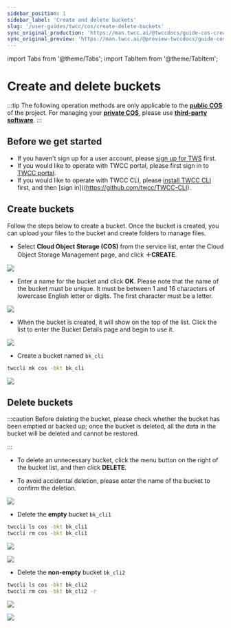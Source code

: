 ```yaml
---
sidebar_position: 1
sidebar_label: 'Create and delete buckets'
slug: '/user-guides/twcc/cos/create-delete-buckets'
sync_original_production: 'https://man.twcc.ai/@twccdocs/guide-cos-create-delete-bucket-zh' 
sync_original_preview: 'https://man.twcc.ai/@preview-twccdocs/guide-cos-create-delete-bucket-zh'
---
```


import Tabs from '@theme/Tabs';
import TabItem from '@theme/TabItem';

# Create and delete buckets

:::tip
The following operation methods are only applicable to the [<ins>**public COS**<i class="fa fa-question-circle fa-question-circle-for-service" aria-hidden="true"></i></ins>](/docs/user-guides/twcc/cos/overview) of the project. For managing your [<ins>**private COS**<i class="fa fa-question-circle fa-question-circle-for-service" aria-hidden="true"></i></ins>](/docs/user-guides/twcc/cos/overview), please use [<ins>**third-party software**</ins>](/docs/user-guides/twcc/cos/connection-info).
:::



## Before we get started

- If you haven't sign up for a user account, please [sign up for TWS](/user-guides/tws-member-center/manage-member-accounts/sign-up-for-tws.md) first.
- If you would like to operate with TWCC portal, please first sign in to [TWCC portal](https://tws.twcc.ai/).
- If you would like to operate with TWCC CLI, please [install TWCC CLI](https://github.com/twcc/TWCC-CLI) first, and then [sign in]((https://github.com/twcc/TWCC-CLI).



## Create buckets

Follow the steps below to create a bucket. Once the bucket is created, you can upload your files to the bucket and create folders to manage files.

<Tabs>
  <TabItem value="TWCC Portal" label="TWCC Portal" default>
    


* Select **Cloud Object Storage (COS)** from the service list, enter the Cloud Object Storage Management page, and click **＋CREATE**.



![](https://cos.twcc.ai/SYS-MANUAL/uploads/upload_7276085361277d851d4d1b6122b938e2.png)




* Enter a name for the bucket and click **OK**. Please note that the name of the bucket must be unique. It must be between 1 and 16 characters of lowercase English letter or digits. The first character must be a letter.

![](https://cos.twcc.ai/SYS-MANUAL/uploads/upload_242ab6c2f636e6c895c262889cbff173.png)



* When the bucket is created, it will show on the top of the list. Click the list to enter the Bucket Details page and begin to use it.

![](https://cos.twcc.ai/SYS-MANUAL/uploads/upload_816d9e09bb9d062f7908162f02386fef.png)



  </TabItem>
  <TabItem value="TWCC CLI" label="TWCC CLI">
    

- Create a bucket named `bk_cli`


```bash
twccli mk cos -bkt bk_cli
```
![](https://cos.twcc.ai/SYS-MANUAL/uploads/upload_fc30b6409e2372886223660e2aefd2da.png)

  </TabItem>
</Tabs>

## Delete buckets

:::caution
Before deleting the bucket, please check whether the bucket has been emptied or backed up; once the bucket is deleted, all the data in the bucket will be deleted and cannot be restored.

:::

<Tabs>
  <TabItem value="TWCC Portal" label="TWCC Portal" default>
    

* To delete an unnecessary bucket, click the <i class="fa fa-ellipsis-v fa-20" aria-hidden="true"></i> menu button on the right of the bucket list, and then click **DELETE**.


* To avoid accidental deletion, please enter the name of the bucket to confirm the deletion.

![](https://cos.twcc.ai/SYS-MANUAL/uploads/upload_91a38c8366856a7f2fb7504cb896ebeb.png)


  </TabItem>
  <TabItem value="TWCC CLI" label="TWCC CLI">
    

- Delete the **empty** bucket `bk_cli1`


```bash
twccli ls cos -bkt bk_cli1
twccli rm cos -bkt bk_cli1
```  
![](https://cos.twcc.ai/SYS-MANUAL/uploads/upload_192906ce0505e7303b8e391624b6df25.png)


![](https://cos.twcc.ai/SYS-MANUAL/uploads/upload_511e9bda39e94399aa5c414b8a6cccc8.png)


- Delete the **non-empty** bucket `bk_cli2`

```bash
twccli ls cos -bkt bk_cli2
twccli rm cos -bkt bk_cli2 -r
```  
![](https://cos.twcc.ai/SYS-MANUAL/uploads/upload_8ddbded358f57f02685f4bd887545a60.png)

![](https://cos.twcc.ai/SYS-MANUAL/uploads/upload_22bf710e843dce06cb3468f4ecc8824d.png)

  </TabItem>
</Tabs>

